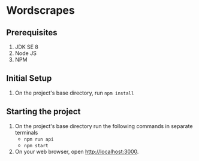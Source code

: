 # Wordscrapes

## Prerequisites
1. JDK SE 8
1. Node JS
1. NPM

## Initial Setup
1. On the project's base directory, run `npm install`

## Starting the project
1. On the project's base directory run the following commands in separate terminals
    + `npm run api`
    + `npm start`
1. On your web browser, open [http://localhost:3000](http://localhost:3000).